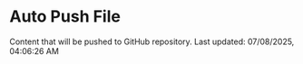 # Auto Push File

Content that will be pushed to GitHub repository.
Last updated: 07/08/2025, 04:06:26 AM